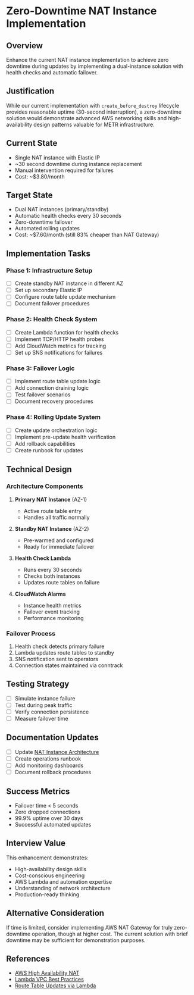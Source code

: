 # Zero-Downtime NAT Instance Implementation

## Overview
Enhance the current NAT instance implementation to achieve zero downtime during updates by implementing a dual-instance solution with health checks and automatic failover.

## Justification
While our current implementation with `create_before_destroy` lifecycle provides reasonable uptime (30-second interruption), a zero-downtime solution would demonstrate advanced AWS networking skills and high-availability design patterns valuable for METR infrastructure.

## Current State
- Single NAT instance with Elastic IP
- ~30 second downtime during instance replacement
- Manual intervention required for failures
- Cost: ~$3.80/month

## Target State
- Dual NAT instances (primary/standby)
- Automatic health checks every 30 seconds
- Zero-downtime failover
- Automated rolling updates
- Cost: ~$7.60/month (still 83% cheaper than NAT Gateway)

## Implementation Tasks

### Phase 1: Infrastructure Setup
- [ ] Create standby NAT instance in different AZ
- [ ] Set up secondary Elastic IP
- [ ] Configure route table update mechanism
- [ ] Document failover procedures

### Phase 2: Health Check System
- [ ] Create Lambda function for health checks
- [ ] Implement TCP/HTTP health probes
- [ ] Add CloudWatch metrics for tracking
- [ ] Set up SNS notifications for failures

### Phase 3: Failover Logic
- [ ] Implement route table update logic
- [ ] Add connection draining logic
- [ ] Test failover scenarios
- [ ] Document recovery procedures

### Phase 4: Rolling Update System
- [ ] Create update orchestration logic
- [ ] Implement pre-update health verification
- [ ] Add rollback capabilities
- [ ] Create runbook for updates

## Technical Design

### Architecture Components
1. **Primary NAT Instance** (AZ-1)
   - Active route table entry
   - Handles all traffic normally

2. **Standby NAT Instance** (AZ-2)
   - Pre-warmed and configured
   - Ready for immediate failover

3. **Health Check Lambda**
   - Runs every 30 seconds
   - Checks both instances
   - Updates route tables on failure

4. **CloudWatch Alarms**
   - Instance health metrics
   - Failover event tracking
   - Performance monitoring

### Failover Process
1. Health check detects primary failure
2. Lambda updates route tables to standby
3. SNS notification sent to operators
4. Connection states maintained via conntrack

## Testing Strategy
- [ ] Simulate instance failure
- [ ] Test during peak traffic
- [ ] Verify connection persistence
- [ ] Measure failover time

## Documentation Updates
- [ ] Update [NAT Instance Architecture](../../docs/architectural-decisions/nat-instance-vs-nat-gateway.md)
- [ ] Create operations runbook
- [ ] Add monitoring dashboards
- [ ] Document rollback procedures

## Success Metrics
- Failover time < 5 seconds
- Zero dropped connections
- 99.9% uptime over 30 days
- Successful automated updates

## Interview Value
This enhancement demonstrates:
- High-availability design skills
- Cost-conscious engineering
- AWS Lambda and automation expertise
- Understanding of network architecture
- Production-ready thinking

## Alternative Consideration
If time is limited, consider implementing AWS NAT Gateway for truly zero-downtime operation, though at higher cost. The current solution with brief downtime may be sufficient for demonstration purposes.

## References
- [AWS High Availability NAT](https://aws.amazon.com/articles/high-availability-for-amazon-vpc-nat-instances/)
- [Lambda VPC Best Practices](https://docs.aws.amazon.com/lambda/latest/dg/configuration-vpc.html)
- [Route Table Updates via Lambda](https://aws.amazon.com/blogs/networking-and-content-delivery/vpc-route-table-updates-using-lambda/)